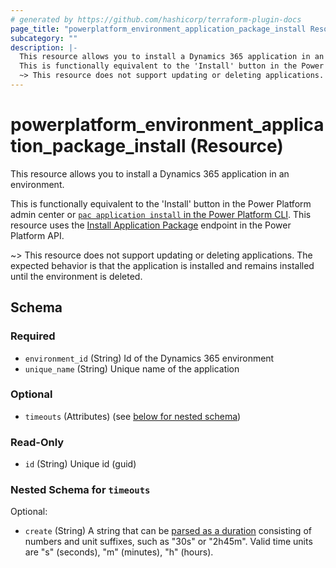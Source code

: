 ```yaml
---
# generated by https://github.com/hashicorp/terraform-plugin-docs
page_title: "powerplatform_environment_application_package_install Resource - powerplatform"
subcategory: ""
description: |-
  This resource allows you to install a Dynamics 365 application in an environment.
  This is functionally equivalent to the 'Install' button in the Power Platform admin center or pac application install in the Power Platform CLI https://docs.microsoft.com/powerapps/developer/data-platform/powerapps-cli#pac-application-install.  This resource uses the Install Application Package https://learn.microsoft.com/rest/api/power-platform/appmanagement/applications/install-application-package endpoint in the Power Platform API.
  ~> This resource does not support updating or deleting applications.  The expected behavior is that the application is installed and remains installed until the environment is deleted.
---
```


# powerplatform_environment_application_package_install (Resource)

This resource allows you to install a Dynamics 365 application in an environment.

This is functionally equivalent to the 'Install' button in the Power Platform admin center or [`pac application install` in the Power Platform CLI](https://docs.microsoft.com/powerapps/developer/data-platform/powerapps-cli#pac-application-install).  This resource uses the [Install Application Package](https://learn.microsoft.com/rest/api/power-platform/appmanagement/applications/install-application-package) endpoint in the Power Platform API.

~> This resource does not support updating or deleting applications.  The expected behavior is that the application is installed and remains installed until the environment is deleted.



<!-- schema generated by tfplugindocs -->
## Schema

### Required

- `environment_id` (String) Id of the Dynamics 365 environment
- `unique_name` (String) Unique name of the application

### Optional

- `timeouts` (Attributes) (see [below for nested schema](#nestedatt--timeouts))

### Read-Only

- `id` (String) Unique id (guid)

<a id="nestedatt--timeouts"></a>
### Nested Schema for `timeouts`

Optional:

- `create` (String) A string that can be [parsed as a duration](https://pkg.go.dev/time#ParseDuration) consisting of numbers and unit suffixes, such as "30s" or "2h45m". Valid time units are "s" (seconds), "m" (minutes), "h" (hours).
